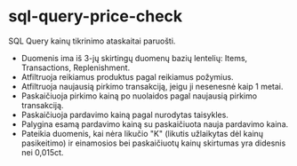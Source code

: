 # sql-query-price-check

SQL Query kainų tikrinimo ataskaitai paruošti.
- Duomenis ima iš 3-jų skirtingų duomenų bazių lentelių: Items, Transactions, Replenishment.
- Atfiltruoja reikiamus produktus pagal reikiamus požymius.
- Atfiltruoja naujausią pirkimo transakciją, jeigu ji nesenesnė kaip 1 metai.
- Paskaičiuoja pirkimo kainą po nuolaidos pagal naujausią pirkimo transakciją.
- Paskaičiuoja pardavimo kainą pagal nurodytas taisykles.
- Palygina esamą pardavimo kainą su paskaičiuota nauja pardavimo kaina.
- Pateikia duomenis, kai nėra likučio "K" (likutis užlaikytas dėl kainų pasikeitimo) ir einamosios bei paskaičiuotų kainų skirtumas yra didesnis nei 0,015ct.
